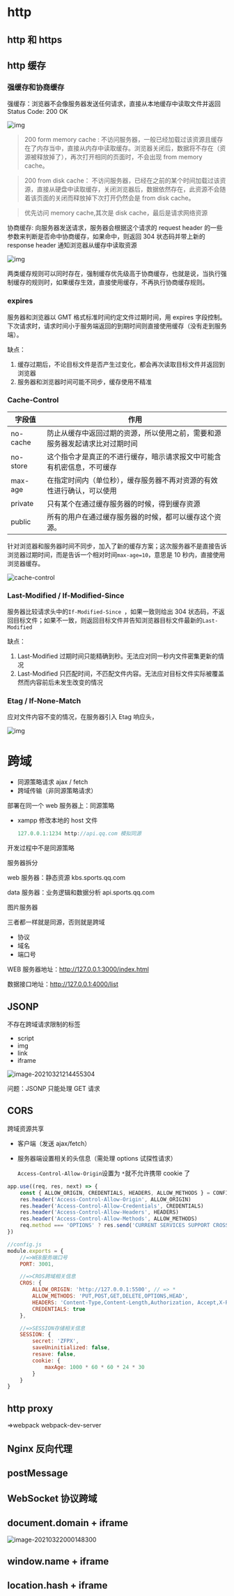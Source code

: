 # http

## http 和 https

## http 缓存

### 强缓存和协商缓存

强缓存：浏览器不会像服务器发送任何请求，直接从本地缓存中读取文件并返回 Status Code: 200 OK

![img](http.assets/16a8bdbc4b9c8720~tplv-t2oaga2asx-watermark.awebp)

> 200 form memory cache : 不访问服务器，一般已经加载过该资源且缓存在了内存当中，直接从内存中读取缓存。浏览器关闭后，数据将不存在（资源被释放掉了），再次打开相同的页面时，不会出现 from memory cache。

> 200 from disk cache： 不访问服务器，已经在之前的某个时间加载过该资源，直接从硬盘中读取缓存，关闭浏览器后，数据依然存在，此资源不会随着该页面的关闭而释放掉下次打开仍然会是 from disk cache。

> 优先访问 memory cache,其次是 disk cache，最后是请求网络资源

协商缓存: 向服务器发送请求，服务器会根据这个请求的 request header 的一些参数来判断是否命中协商缓存，如果命中，则返回 304 状态码并带上新的 response header 通知浏览器从缓存中读取资源

![img](http.assets/16a8bc3172e3a167~tplv-t2oaga2asx-watermark.awebp)

两类缓存规则可以同时存在，强制缓存优先级高于协商缓存，也就是说，当执行强制缓存的规则时，如果缓存生效，直接使用缓存，不再执行协商缓存规则。

### expires

服务器和浏览器以 GMT 格式标准时间约定文件过期时间，用 expires 字段控制。下次请求时，请求时间小于服务端返回的到期时间则直接使用缓存（没有走到服务端）。

缺点：

1. 缓存过期后，不论目标文件是否产生过变化，都会再次读取目标文件并返回到浏览器
2. 服务器和浏览器时间可能不同步，缓存使用不精准

### Cache-Control

| 字段值   | 作用                                                                         |
| -------- | ---------------------------------------------------------------------------- |
| no-cache | 防止从缓存中返回过期的资源，所以使用之前，需要和源服务器发起请求比对过期时间 |
| no-store | 这个指令才是真正的不进行缓存，暗示请求报文中可能含有机密信息，不可缓存       |
| max-age  | 在指定时间内（单位秒），缓存服务器不再对资源的有效性进行确认，可以使用       |
| private  | 只有某个在通过缓存服务器的时候，得到缓存资源                                 |
| public   | 所有的用户在通过缓存服务器的时候，都可以缓存这个资源。                       |

针对浏览器和服务器时间不同步，加入了新的缓存方案；这次服务器不是直接告诉浏览器过期时间，而是告诉一个相对时间`max-age=10`，意思是 10 秒内，直接使用浏览器缓存。

![cache-control](http.assets/16531214de157f88~tplv-t2oaga2asx-watermark.awebp)

### Last-Modified / If-Modified-Since

服务器比较请求头中的`If-Modified-Since `，如果一致则给出 304 状态码，不返回目标文件；如果不一致，则返回目标文件并告知浏览器目标文件最新的`Last-Modified`

缺点：

1. Last-Modified 过期时间只能精确到秒。无法应对同一秒内文件密集更新的情况
2. Last-Modified 只匹配时间，不匹配文件内容。无法应对目标文件实际被覆盖然而内容前后未发生改变的情况

### Etag / If-None-Match

应对文件内容不变的情况，在服务器引入 Etag 响应头，

![img](http.assets/16a8c60fb0ef49f0~tplv-t2oaga2asx-watermark.awebp)

# 跨域

- 同源策略请求 ajax / fetch
- 跨域传输（非同源策略请求）

部署在同一个 web 服务器上：同源策略

- xampp 修改本地的 host 文件

  ```js
  127.0.0.1:1234 http://api.qq.com 模拟同源
  ```

开发过程中不是同源策略

服务器拆分

web 服务器：静态资源 kbs.sports.qq.com

data 服务器：业务逻辑和数据分析 api.sports.qq.com

图片服务器

三者都一样就是同源，否则就是跨域

- 协议
- 域名
- 端口号

WEB 服务器地址：http://127.0.0.1:3000/index.html

数据接口地址：http://127.0.0.1:4000/list

## JSONP

不存在跨域请求限制的标签

- script
- img
- link
- iframe

![image-20210321214455304](跨域.assets\image-20210321214455304.png)

问题：JSONP 只能处理 GET 请求

## CORS

跨域资源共享

- 客户端（发送 ajax/fetch）

- 服务器端设置相关的头信息（需处理 options 试探性请求）

  `Access-Control-Allow-Origin`设置为 `*`就不允许携带 cookie 了

```js
app.use((req, res, next) => {
	const { ALLOW_ORIGIN, CREDENTIALS, HEADERS, ALLOW_METHODS } = CONFIG.CROS
	res.header('Access-Control-Allow-Origin', ALLOW_ORIGIN)
	res.header('Access-Control-Allow-Credentials', CREDENTIALS)
	res.header('Access-Control-Allow-Headers', HEADERS)
	res.header('Access-Control-Allow-Methods', ALLOW_METHODS)
	req.method === 'OPTIONS' ? res.send('CURRENT SERVICES SUPPORT CROSS DOMAIN REQUESTS!') : next()
})

//config.js
module.exports = {
	//=>WEB服务端口号
	PORT: 3001,

	//=>CROS跨域相关信息
	CROS: {
		ALLOW_ORIGIN: 'http://127.0.0.1:5500', // => *
		ALLOW_METHODS: 'PUT,POST,GET,DELETE,OPTIONS,HEAD',
		HEADERS: 'Content-Type,Content-Length,Authorization, Accept,X-Requested-With',
		CREDENTIALS: true
	},

	//=>SESSION存储相关信息
	SESSION: {
		secret: 'ZFPX',
		saveUninitialized: false,
		resave: false,
		cookie: {
			maxAge: 1000 * 60 * 60 * 24 * 30
		}
	}
}
```

## http proxy

=>webpack webpack-dev-server

## Nginx 反向代理

## postMessage

## WebSocket 协议跨域

## document.domain + iframe

![image-20210322000148300](跨域.assets\image-20210322000148300.png)

## window.name + iframe

## location.hash + iframe
